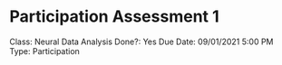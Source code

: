 # Participation Assessment 1

Class: Neural Data Analysis
Done?: Yes
Due Date: 09/01/2021 5:00 PM
Type: Participation
